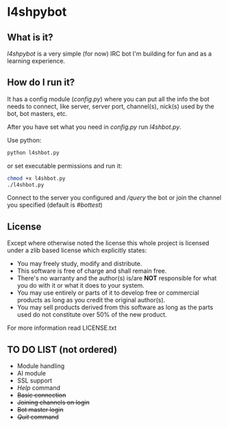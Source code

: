 l4shpybot
=========

What is it?
-----------

*l4shpybot* is a very simple (for now) IRC bot I'm building for fun and as a learning experience.

How do I run it?
----------------

It has a config module (*config.py*) where you can put all the info the bot needs to connect, like server, server port, channel(s), nick(s) used by the bot, bot masters, etc.

After you have set what you need in *config.py* run *l4shbot.py*.

Use python:
```bash
python l4shbot.py
```
or set executable permissions and run it:
```bash
chmod +x l4shbot.py
./l4shbot.py
```

Connect to the server you configured and */query* the bot or join the channel you specified (default is *#bottest*)

License
-------

Except where otherwise noted the license this whole project is licensed under a zlib based license which explicitly states:

* You may freely study, modify and distribute.
* This software is free of charge and shall remain free.
* There's no warranty and the author(s) is/are **NOT** responsible for what you do with it or what it does to your system.
* You may use entirely or parts of it to develop free or commercial products as long as you credit the original author(s).
* You may sell products derived from this software as long as the parts used do not constitute over 50% of the new product.

For more information read LICENSE.txt

TO DO LIST (not ordered)
------------------------
* Module handling
* AI module
* SSL support
* *Help* command 
* <del>Basic connection</del>
* <del>Joining channels on login</del>
* <del>Bot master login</del>
* <del>*Quit* command</del>
